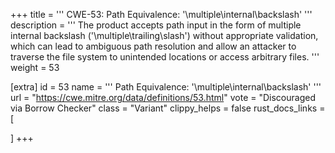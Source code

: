 +++
title = '''
CWE-53: Path Equivalence: '\multiple\\internal\backslash'
'''
description	= '''
The product accepts path input in the form of multiple internal backslash ('\multiple\trailing\\slash') without appropriate validation, which can lead to ambiguous path resolution and allow an attacker to traverse the file system to unintended locations or access arbitrary files.
'''
weight = 53

[extra]
id = 53
name = '''
Path Equivalence: '\multiple\\internal\backslash'
'''
url = "https://cwe.mitre.org/data/definitions/53.html"
vote = "Discouraged via Borrow Checker"
class = "Variant"
clippy_helps = false
rust_docs_links = [
	
]
+++
